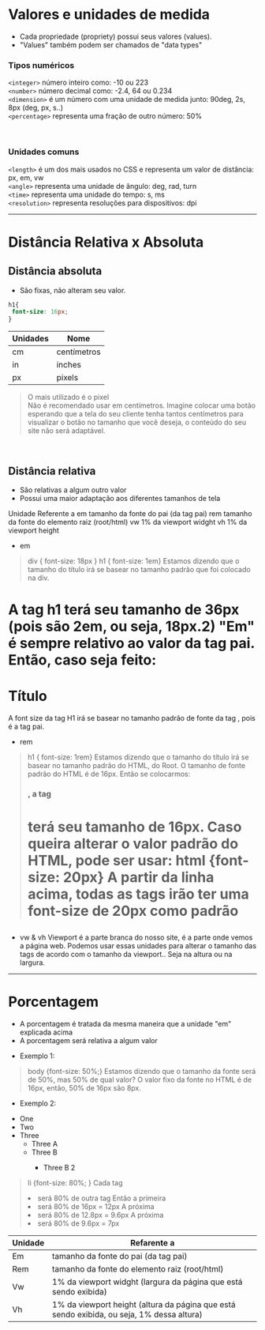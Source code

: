 # Valores e unidades de medida
* Cada propriedade (propriety) possui seus valores (values). 
* "Values" também podem ser chamados de "data types"


### __Tipos numéricos__ </br>
```<integer>``` número inteiro como: -10 ou 223 </br>
```<number>``` número decimal como: -2.4, 64 ou 0.234 </br> 
```<dimension>``` é um número com uma unidade de medida junto: 90deg, 2s, 8px (deg, px, s..) </br>
```<percentage>``` representa uma fração de outro número: 50% 

</br>

### __Unidades comuns__ </br>
```<length>``` é um dos mais usados no CSS e representa um valor de distância: px, em, vw </br>
```<angle>``` representa uma unidade de ângulo: deg, rad, turn </br>
```<time>``` representa uma unidade do tempo: s, ms </br>
```<resolution>``` representa resoluções para dispositivos: dpi </br>

_________________________________________________________________________________________________________________
# Distância Relativa x Absoluta

## Distância absoluta
* São fixas, não alteram seu valor.
```css
h1{
 font-size: 16px; 
}
```
<table>
	<thead>
		<tr>
			<th>Unidades</th> 
			<th>Nome</th>
		</tr>
	</thead>
	<tbody>
		<tr>
			<td>cm</td>
			<td>centímetros</td>
		</tr>
		<tr>
			<td>in</td>
			<td>inches</td>
		</tr>
		<tr>
			<td>px</td>
			<td>pixels</td>
		</tr>
	</tbody>
</table>

> O mais utilizado é o pixel </br>
> Não é recomendado usar em centímetros. Imagine colocar uma botão esperando que a tela do seu cliente tenha tantos centímetros para visualizar o botão no tamanho que você deseja, o conteúdo do seu site não será adaptável.

</br>

## Distância relativa
* São relativas a algum outro valor
* Possui uma maior adaptação aos diferentes tamanhos de tela 

Unidade     Referente a
em          tamanho da fonte do pai (da tag pai)
rem         tamanho da fonte do elemento raiz (root/html)
vw          1% da viewport widght
vh          1% da viewport height
<table>
	<thead>
		<tr>
			<th>Unidade</th>
			<th>Refarente a</th>
		</tr>
	</thead>
	<tbody>
		<tr>
			<td>Em</td>
			<td>tamanho da fonte do pai (da tag pai)</td>
		</tr>
		<tr>
			<td>Rem</td>
			<td>tamanho da fonte do elemento raiz (root/html)</td>
		</tr>
		<tr>
			<td>Vw</td>
			<td>1% da viewport widght (largura da página que está sendo exibida)</td>
		</tr>
		<tr>
			<td>Vh</td>
			<td>1% da viewport height (altura da página que está sendo exibida, ou seja, 1% dessa altura)</td>
		</tr>



* em
> div { font-size: 18px }
> h1 { font-size: 1em}
Estamos dizendo que o tamanho do título irá se basear no tamanho padrão que foi colocado na div. 
<h1 style="font-size: 2em"> A tag h1 terá seu tamanho de 36px (pois são 2em, ou seja, 18px.2)
"Em" é sempre relativo ao valor da tag pai. Então, caso seja feito:
<body> <h1 style="font-size: 2em">Título </h1> </body>
A font size da tag H1 irá se basear no tamanho padrão de fonte da tag <body>, pois <body> é a tag pai.


* rem
> h1 { font-size: 1rem}
Estamos dizendo que o tamanho do título irá se basear no tamanho padrão do HTML, do Root.
O tamanho de fonte padrão do HTML é de 16px. 
Então se colocarmos: <h1 style="font-size: 1rem">, a tag <h1> terá seu tamanho de 16px. 
Caso queira alterar o valor padrão do HTML, pode ser usar:
> html {font-size: 20px} 
A partir da linha acima, todas as tags irão ter uma font-size de 20px como padrão 


* vw & vh 
Viewport é a parte branca do nosso site, é a parte onde vemos a página web.
Podemos usar essas unidades para alterar o tamanho das tags de acordo com o tamanho da viewport..
Seja na altura ou na largura.

______________________________________________________________________________________________________________
# Porcentagem 
* A porcentagem é tratada da mesma maneira que a unidade "em" explicada acima
* A porcentagem será relativa a algum valor

- Exemplo 1: 
> body {font-size: 50%;} 
Estamos dizendo que o tamanho da fonte será de 50%, mas 50% de qual valor? 
O valor fixo da fonte no HTML é de 16px, então, 50% de 16px são 8px. 

- Exemplo 2:
<ul> <!--Lista um -->
	<li>One</li>
	<li>Two</li>
	<li>Three
		<ul> <!-- Lista dois -->
			<li>Three A</li>
			<li>Three B</li>
			<ul> <!-- Lista três -->
				<li>Three B 2</li>
			</ul>
		</ul>
	</li>
</ul>

> li {font-size: 80%; }
Cada tag <li> será 80% de outra tag
Então a primeira <li> será 80% de 16px = 12px
A próxima <li> será 80% de 12.8px = 9.6px
A próxima <li> será 80% de 9.6px = 7px
